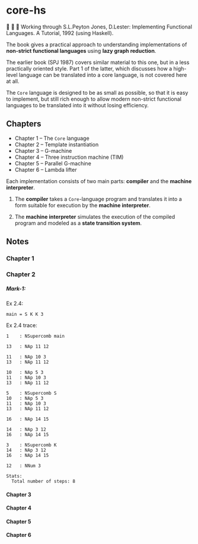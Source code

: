 # core-hs

:construction: :construction: :construction: Working through S.L.Peyton Jones, D.Lester: Implementing Functional Languages. A Tutorial, 1992 (using Haskell).

The book gives a practical approach to understanding
implementations of **non-strict functional languages** using
**lazy graph reduction**.

The earlier book (SPJ 1987) covers similar material to this one,
but in a less practically oriented style. Part 1 of the latter,
which discusses how a high-level language can be translated into
a core language, is not covered here at all.

The `Core` language is designed to be as small as possible, so
that it is easy to implement, but still rich enough to allow
modern non-strict functional languages to be translated into it
without losing efficiency.

## Chapters

* Chapter 1 – The `Core` language
* Chapter 2 – Template instantiation
* Chapter 3 – G-machine
* Chapter 4 – Three instruction machine (TIM)
* Chapter 5 – Parallel G-machine
* Chapter 6 – Lambda lifter

Each implementation consists of two main parts:
__compiler__ and the __machine interpreter__.

1. The __compiler__ takes a `Core`-language program and translates
it into a form suitable for execution by the __machine interpreter__.

2. The __machine interpreter__ simulates the execution of the
compiled program and modeled as a __state transition system__.

## Notes

### Chapter 1

### Chapter 2

##### Mark-1:

Ex 2.4:

```
main = S K K 3
```

Ex 2.4 trace:

```
1    : NSupercomb main

13   : NAp 11 12

11   : NAp 10 3
13   : NAp 11 12

10   : NAp 5 3
11   : NAp 10 3
13   : NAp 11 12

5    : NSupercomb S
10   : NAp 5 3
11   : NAp 10 3
13   : NAp 11 12

16   : NAp 14 15

14   : NAp 3 12
16   : NAp 14 15

3    : NSupercomb K
14   : NAp 3 12
16   : NAp 14 15

12   : NNum 3

Stats:
  Total number of steps: 8
```

#### Chapter 3

#### Chapter 4

#### Chapter 5

#### Chapter 6

